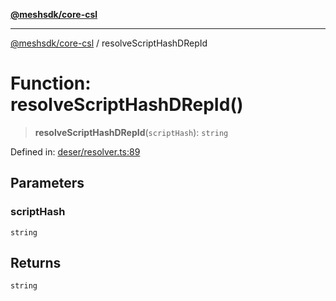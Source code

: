 [**@meshsdk/core-csl**](../README.md)

***

[@meshsdk/core-csl](../globals.md) / resolveScriptHashDRepId

# Function: resolveScriptHashDRepId()

> **resolveScriptHashDRepId**(`scriptHash`): `string`

Defined in: [deser/resolver.ts:89](https://github.com/MeshJS/mesh/blob/1abde1553cbd7cf2cf4e40197fc0de9e4a7d0f49/packages/mesh-core-csl/src/deser/resolver.ts#L89)

## Parameters

### scriptHash

`string`

## Returns

`string`
